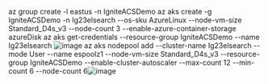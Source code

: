 az group create -l eastus -n IgniteACSDemo
az aks create -g IgniteACSDemo -n Ig23elsearch --os-sku AzureLinux --node-vm-size Standard_D4s_v3 --node-count 3 --enable-azure-container-storage azureDisk
az aks get-credentials --resource-group IgniteACSDemo --name Ig23elsearch ![image](https://github.com/VybavaRamadoss/aks-best-practices/assets/8097055/bd506e31-0025-4e62-8e92-832aaed18acd)
az aks nodepool add  --cluster-name Ig23elsearch --mode User --name espoolz1 --node-vm-size Standard_D4s_v3 --resource-group IgniteACSDemo --enable-cluster-autoscaler --max-count 12 --min-count 6 --node-count 6![image](https://github.com/VybavaRamadoss/aks-best-practices/assets/8097055/5a159f58-8fb7-4e3b-a100-2a0f910dd919)

